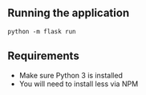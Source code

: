 
## Running the application

`python -m flask run`

## Requirements

* Make sure Python 3 is installed
* You will need to install less via NPM
